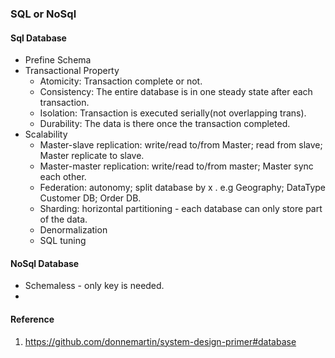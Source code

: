 ### SQL or NoSql  

#### Sql Database
* Prefine Schema
* Transactional Property 
    * Atomicity: Transaction complete or not.
    * Consistency: The entire database is in one steady state after each transaction.
    * Isolation: Transaction is executed serially(not overlapping trans).
    * Durability: The data is there once the transaction completed.
* Scalability
    - Master-slave replication: write/read to/from Master; read from slave; Master replicate to slave.
    - Master-master replication: write/read to/from master; Master sync each other.
    - Federation: autonomy; split database by x . e.g Geography; DataType Customer DB; Order DB.
    - Sharding: horizontal partitioning - each database can only store part of the data.
    - Denormalization
    - SQL tuning
  
#### NoSql Database
* Schemaless - only key is needed.
* 

#### Reference  
1. https://github.com/donnemartin/system-design-primer#database
